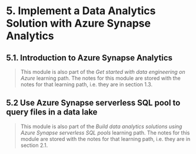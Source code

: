 # 5. Implement a Data Analytics Solution with Azure Synapse Analytics

## 5.1. Introduction to Azure Synapse Analytics

> This module is also part of the *Get started with data engineering on Azure* learning path. The notes for this module are stored with the notes for that learning path, i.e. they are in section 1.3.

## 5.2 Use Azure Synapse serverless SQL pool to query files in a data lake

> This module is also part of the *Build data analytics solutions using Azure Synapse serverless SQL pools* learning path. The notes for this module are stored with the notes for that learning path, i.e. they are in section 2.1.